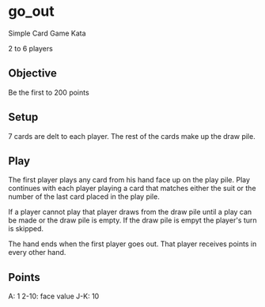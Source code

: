 go_out
======

Simple Card Game Kata

2 to 6 players

Objective
---------

Be the first to 200 points

Setup
-----

7 cards are delt to each player.
The rest of the cards make up the draw pile.

Play
----

The first player plays any card from his hand face up on the play pile.
Play continues with each player playing a card that matches either the
suit or the number of the last card placed in the play pile.

If a player cannot play that player draws from the draw pile until a
play can be made or the draw pile is empty. If the draw pile is empyt
the player's turn is skipped.

The hand ends when the first player goes out. That player receives
points in every other hand.

Points
------
A: 1
2-10: face value
J-K: 10
